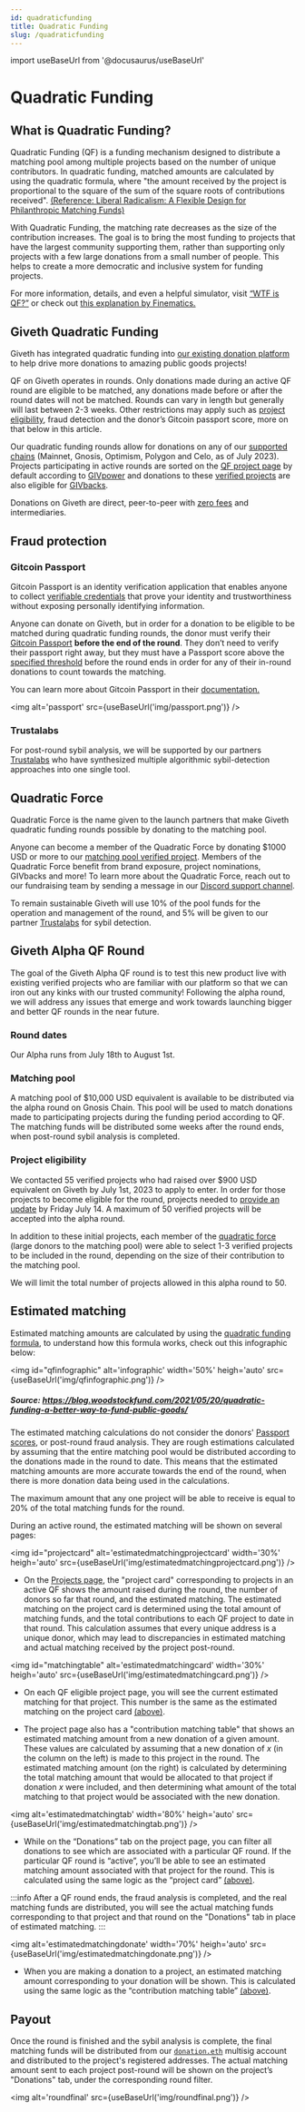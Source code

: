 ```yaml
---
id: quadraticfunding
title: Quadratic Funding
slug: /quadraticfunding
---
```

import useBaseUrl from '@docusaurus/useBaseUrl'




# Quadratic Funding

## What is Quadratic Funding?
Quadratic Funding (QF) is a funding mechanism designed to distribute a matching pool among multiple projects based on the number of unique contributors. In quadratic funding, matched amounts are calculated by using the quadratic formula, where "the amount received by the project is proportional to the square of the sum of the square roots of contributions received". [(Reference: Liberal Radicalism: A Flexible Design for Philanthropic Matching Funds)](https://papers.ssrn.com/sol3/papers.cfm?abstract_id=3243656)

With Quadratic Funding, the matching rate decreases as the size of the contribution increases. The goal is to bring the most funding to projects that have the largest community supporting them, rather than supporting only projects with a few large donations from a small number of people. This helps to create a more democratic and inclusive system for funding projects.

For more information, details, and even a helpful simulator, visit [“WTF is QF?”](https://wtfisqf.com/?grant=&grant=&grant=&grant=&match=1000) or check out [this explanation by Finematics.](https://finematics.com/quadratic-funding-explained/)

## Giveth Quadratic Funding

Giveth has integrated quadratic funding into [our existing donation platform](https://giveth.io/) to help drive more donations to amazing public goods projects!

QF on Giveth operates in rounds. Only donations made during an active QF round are eligible to be matched, any donations made before or after the round dates will not be matched. Rounds can vary in length but generally will last between 2-3 weeks. Other restrictions may apply such as [project eligibility](#project-eligibility), fraud detection and the donor’s Gitcoin passport score, more on that below in this article.

Our quadratic funding rounds allow for donations on any of our [supported chains](https://docs.giveth.io/dapps/projectdonating/#swictching-networks) (Mainnet, Gnosis, Optimism, Polygon and Celo, as of July 2023). Projects participating in active rounds are sorted on the [QF project page](https://giveth.io/qf) by default according to [GIVpower](https://docs.giveth.io/giveconomy/givpower) and donations to these [verified projects](https://docs.giveth.io/dapps/projectVerification) are also eligible for [GIVbacks](https://docs.giveth.io/giveconomy/givbacks).

Donations on Giveth are direct, peer-to-peer with [zero fees](https://docs.giveth.io/whatisgiveth/zero-fees) and intermediaries.

## Fraud protection

### Gitcoin Passport

Gitcoin Passport is an identity verification application that enables anyone to collect [verifiable credentials](https://decentralized-id.com/web-standards/w3c/wg/vc/verifiable-credentials/) that prove your identity and trustworthiness without exposing personally identifying information.

Anyone can donate on Giveth, but in order for a donation to be eligible to be matched during quadratic funding rounds, the donor must verify their [Gitcoin Passport](https://passport.gitcoin.co/) **before the end of the round**. They don’t need to verify their passport right away, but they must have a Passport score above the [specified threshold](https://giveth.io/passport) before the round ends in order for any of their in-round donations to count towards the matching. 

You can learn more about Gitcoin Passport in their [documentation.](https://docs.passport.gitcoin.co/)

<img alt='passport' src={useBaseUrl('img/passport.png')} />


### Trustalabs

For post-round sybil analysis, we will be supported by our partners [Trustalabs](https://www.trustalabs.ai/) who have synthesized multiple algorithmic sybil-detection approaches into one single tool.

## Quadratic Force

Quadratic Force is the name given to the launch partners that make Giveth quadratic funding rounds possible by donating to the matching pool.

Anyone can become a member of the Quadratic Force by donating $1000 USD or more to our [matching pool verified project](https://giveth.io/project/Giveth-Matching-Pool-0). Members of the Quadratic Force benefit from brand exposure, project nominations, GIVbacks and more! To learn more about the Quadratic Force, reach out to our fundraising team by sending a message in our [Discord support channel](https://discord.gg/gsZDyx3Mdc).

To remain sustainable Giveth will use 10% of the pool funds for the operation and management of the round, and 5% will be given to our partner [Trustalabs](https://www.trustalabs.ai/) for sybil detection.

## Giveth Alpha QF Round

The goal of the Giveth Alpha QF round is to test this new product live with existing verified projects who are familiar with our platform so that we can iron out any kinks with our trusted community! Following the alpha round, we will address any issues that emerge and work towards launching bigger and better QF rounds in the near future.

### Round dates

Our Alpha runs from July 18th to August 1st.

### Matching pool

A matching pool of $10,000 USD equivalent is available to be distributed via the alpha round on Gnosis Chain. This pool will be used to match donations made to participating projects during the funding period according to QF. The matching funds will be distributed some weeks after the round ends, when post-round sybil analysis is completed.


### Project eligibility

We contacted 55 verified projects who had raised over $900 USD equivalent on Giveth by July 1st, 2023 to apply to enter. In order for those projects to become eligible for the round, projects needed to [provide an update](https://docs.giveth.io/dapps/projectUpdates/) by Friday July 14. A maximum of 50 verified projects will be accepted into the alpha round.

In addition to these initial projects, each member of the [quadratic force](#quadratic-force) (large donors to the matching pool) were able to select 1-3 verified projects to be included in the round, depending on the size of their contribution to the matching pool.

We will limit the total number of projects allowed in this alpha round to 50.

## Estimated matching

Estimated matching amounts are calculated by using the [quadratic funding formula](https://www.wtfisqf.com/?grant=&grant=&grant=&grant=&match=1000), to understand how this formula works, check out this infographic below:

<img id="qfinfographic" alt='infographic' width='50%' heigh='auto' src={useBaseUrl('img/qfinfographic.png')} />

##### *Source: https://blog.woodstockfund.com/2021/05/20/quadratic-funding-a-better-way-to-fund-public-goods/*


The estimated matching calculations do not consider the donors' [Passport scores](#gitcoin-passport), or post-round fraud analysis. They are rough estimations calculated by assuming that the entire matching pool would be distributed according to the donations made in the round to date. This means that the estimated matching amounts are more accurate towards the end of the round, when there is more donation data being used in the calculations. 

The maximum amount that any one project will be able to receive is equal to 20% of the total matching funds for the round.


During an active round, the estimated matching will be shown on several pages:

<img id="projectcard" alt='estimatedmatchingprojectcard' width='30%' heigh='auto' src={useBaseUrl('img/estimatedmatchingprojectcard.png')} />

- On the [Projects page](https://giveth.io/qf), the "project card" corresponding to projects in an active QF shows the amount raised during the round, the number of donors so far that round, and the estimated matching. The estimated matching on the project card is determined using the total amount of matching funds, and the total contributions to each QF project to date in that round. This calculation assumes that every unique address is a unique donor, which may lead to discrepancies in estimated matching and actual matching received by the project post-round.


<img id="matchingtable" alt='estimatedmatchingcard' width='30%' heigh='auto' src={useBaseUrl('img/estimatedmatchingcard.png')} />

- On each QF eligible project page, you will see the current estimated matching for that project. This number is the same as the estimated matching on the project card [(above)](#projectcard). 

- The project page also has a "contribution matching table" that shows an estimated matching amount from a new donation of a given amount. These values are calculated by assuming that a new donation of *x* (in the column on the left) is made to this project in the round. The estimated matching amount (on the right) is calculated by determining the total matching amount that would be allocated to that project if donation *x* were included, and then determining what amount of the total matching to that project would be associated with the new donation.


<img alt='estimatedmatchingtab' width='80%' heigh='auto' src={useBaseUrl('img/estimatedmatchingtab.png')} />

- While on the “Donations” tab on the project page, you can filter all donations to see which are associated with a particular QF round. If the particular QF round is “active”, you’ll be able to see an estimated matching amount associated with that project for the round. This is calculated using the same logic as the “project card” [(above)](#projectcard).

:::info
After a QF round ends, the fraud analysis is completed, and the real matching funds are distributed, you will see the actual matching funds corresponding to that project and that round on the "Donations" tab in place of estimated matching. 
:::

<img alt='estimatedmatchingdonate' width='70%' heigh='auto' src={useBaseUrl('img/estimatedmatchingdonate.png')} />

- When you are making a donation to a project, an estimated matching amount corresponding to your donation will be shown. This is calculated using the same logic as the “contribution matching table” [(above)](#matchingtable).


## Payout

Once the round is finished and the sybil analysis is complete, the final matching funds will be distributed from our [`donation.eth`](https://app.safe.global/home?safe=gno:0x6e8873085530406995170Da467010565968C7C62) multisig account and distributed to the project's registered addresses. The actual matching amount sent to each project post-round will be shown on the project’s "Donations" tab, under the corresponding round filter.


<img alt='roundfinal' src={useBaseUrl('img/roundfinal.png')} />
